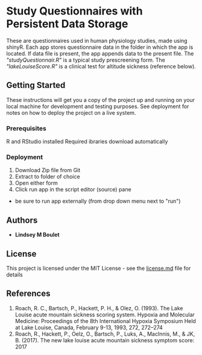# Study Questionnaires with Persistent Data Storage

These are questionnaires used in human physiology studies, made using shinyR.  Each app stores questionnaire data in the folder in which the app is located. If data file is present, the app appends data to the present file. The *"studyQuestionnair.R"* is a typical study prescreening form. The *"lakeLouiseScore.R"* is a clinical test for altitude sickness (reference below).   

## Getting Started

These instructions will get you a copy of the project up and running on your local machine for development and testing purposes. See deployment for notes on how to deploy the project on a live system.

### Prerequisites

R and RStudio installed
Required ibraries download automatically
  
### Deployment

1. Download Zip file from Git
2. Extract to folder of choice
3. Open either form 
5. Click run app in the script editor (source) pane
  - be sure to run app externally (from drop down menu next to "run")

## Authors

* **Lindsey M Boulet** 

## License

This project is licensed under the MIT License - see the [license.md](license.md) file for details

## References

1. Roach, R. C., Bartsch, P., Hackett, P. H., & Olez, O. (1993). The Lake Louise acute mountain sickness scoring system. Hypoxia and Molecular Medicine: Proceedings of the 8th International Hypoxia Symposium Held at Lake Louise, Canada, February 9-13, 1993, 272, 272–274
2. Roach, R., Hackett, P., Oelz, O., Bartsch, P., Luks, A., MacInnis, M., & JK, B. (2017). The new lake louise acute mountain sickness symptom score: 2017
